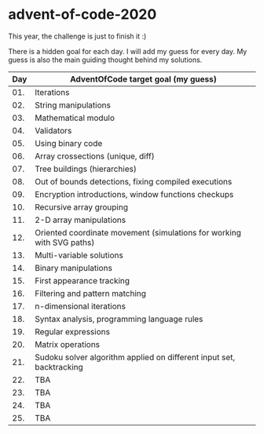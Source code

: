 # advent-of-code-2020
This year, the challenge is just to finish it :)

There is a hidden goal for each day.
I will add my guess for every day. My guess is also the main guiding thought behind my solutions.


| Day  | AdventOfCode target goal (my guess)
|---|---|
| 01.  | Iterations  |
| 02.  | String manipulations  |
| 03.  | Mathematical modulo  |
| 04.  | Validators  |
| 05.  | Using binary code  |
| 06.  | Array crossections (unique, diff)  |
| 07.  | Tree buildings (hierarchies)  |
| 08.  | Out of bounds detections, fixing compiled executions  |
| 09.  | Encryption introductions, window functions checkups  |
| 10.  | Recursive array grouping  |
| 11.  | 2-D array manipulations  |
| 12.  | Oriented coordinate movement (simulations for working with SVG paths)  |
| 13.  | Multi-variable solutions   |
| 14.  | Binary manipulations  |
| 15.  | First appearance tracking  |
| 16.  | Filtering and pattern matching  |
| 17.  | n-dimensional iterations  |
| 18.  | Syntax analysis, programming language rules  |
| 19.  | Regular expressions  |
| 20.  | Matrix operations  |
| 21.  | Sudoku solver algorithm applied on different input set, backtracking  |
| 22.  | TBA  |
| 23.  | TBA  |
| 24.  | TBA  |
| 25.  | TBA  |
